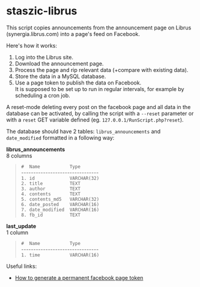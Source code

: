 # staszic-librus

This script copies announcements from the announcement page on Librus (synergia.librus.com) into a page's feed on Facebook.

Here's how it works: <br />
1. Log into the Librus site.<br />
2. Download the announcement page.<br />
3. Process the page and rip relevant data (+compare with existing data).<br />
4. Store the data in a MySQL database.<br />
5. Use a page token to publish the data on Facebook.<br />
It is supposed to be set up to run in regular intervals, for example by scheduling a cron job.

A reset-mode deleting every post on the facebook page and all data in the database can be activated, by calling the script with a `--reset` parameter or with a `reset` GET variable defined (eg. `127.0.0.1/RunScript.php?reset`).

The database should have 2 tables: `librus_announcements` and `date_modified` formatted in a following way: <br />

**librus_announcements** <br />
8 columns <br />
>`#  Name           Type       `<br />
>\--------------------------------<br />
>`1. id             VARCHAR(32)`<br />
>`2. title          TEXT       `<br />
>`3. author         TEXT       `<br />
>`4. contents       TEXT       `<br />
>`5. contents_md5   VARCHAR(32)`<br />
>`6. date_posted    VARCHAR(16)`<br />
>`7. date_modified  VARCHAR(16)`<br />
>`8. fb_id          TEXT       `

**last_update** <br />
1 column <br />
>`#  Name           Type       `<br />
>\--------------------------------<br />
>`1. time           VARCHAR(16)`<br />

Useful links:<br />
- [How to generate a permanent facebook page token](http://stackoverflow.com/questions/32876100/get-page-access-token-with-facebook-api-5-0-php)
